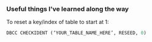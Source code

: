 ### Useful things I've learned along the way

To reset a key/index of table to start at 1:
```sql
DBCC CHECKIDENT (‘YOUR_TABLE_NAME_HERE’, RESEED, 0)

```
